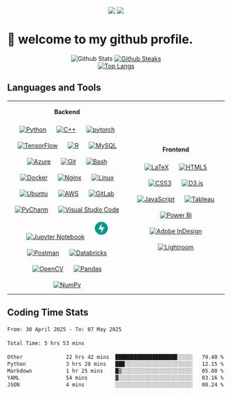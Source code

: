 <p align="center"> 
  <a href="https://git.io/typing-svg"><img src="https://readme-typing-svg.demolab.com/?lines=Visitor Counts:&size=16&duration=6000&center=true&vCenter=true&color=00FF00&background=000000&height=30&width=150"></a> 
  <img src="https://profile-counter.glitch.me/selichuyi/count.svg" />
</p>

👋 welcome to my github profile.
=====

<!-- 
- 🔭 I’m currently working on ...
- 🌱 I’m currently learning ...
- 👯 I’m looking to collaborate on ...
- 🤔 I’m looking for help with ...
- 💬 Ask me about ...
- 📫 How to reach me: ...
- 😄 Pronouns: ...
- ⚡ Fun fact: ...
-->


<!-- 
[![WakaTime stats](https://github-readme-stats.vercel.app/api/wakatime?username=selin)](https://github.com/anuraghazra/github-readme-stats)
![profile views](https://komarev.com/ghpvc/?username=selichuyi)
  <a href="https://github.com/anuraghazra/github-readme-stats"><img src="https://github-readme-stats.vercel.app/api/top-langs/?username=selichuyi&layout=compact&title_color=eb8921" alt="Top Langs" /></a> 
  <a href="https://git.io/streak-stats"><img src="https://streak-stats.demolab.com?user=selin" alt="Github Steaks" /></a> <br>
  <a href="https://github.com/ryo-ma/github-profile-trophy"><img src="https://github-profile-trophy.vercel.app/?username=selichuyi" alt="selichuyi" /></a>
  <a href="https://github.com/anuraghazra/github-readme-stats"><img src="https://github-readme-stats-selinaver.vercel.app/api/wakatime?username=selin&layout=compact&title_color=eb8921" alt="wakatime"></a> 
-->
<p align="center"> 
  <a><img src="https://github-readme-stats-selinaver.vercel.app/api?username=selichuyi&count_private=true&show_icons=true&bg_color=00000000&title_color=eb8921&icon_color=eb8921&text_color=black&hide_rank=true" alt="Github Stats"></a> 
  <a href="https://git.io/streak-stats"><img src="https://github-readme-streak-stats-git-main-selinalis-projects.vercel.app?user=selichuyi&card_width=490&mode=weekly&count_private=true" alt="Github Steaks" /></a> <br>
  <a href="https://github.com/anuraghazra/github-readme-stats"><img src="https://github-readme-stats-selinaver.vercel.app/api/top-langs/?username=selichuyi&layout=compact&title_color=eb8921&count_private=true" alt="Top Langs" /></a> 
</p>




## Languages and Tools
<table><tr><td valign="center" width="55%">

<p align="center"><b>Backend</b></p>
<div align="center">  
  <a href="https://www.python.org/" target="_blank"><img style="margin: 10px" src="https://profilinator.rishav.dev/skills-assets/python-original.svg" alt="Python" height="30" /></a>  
  <a href="https://www.cplusplus.com/" target="_blank"><img style="margin: 10px" src="https://profilinator.rishav.dev/skills-assets/cplusplus-original.svg" alt="C++" height="30" /></a>  
  <a href="https://pytorch.org/" target="_blank"><img style="margin: 10px" src="https://profilinator.rishav.dev/skills-assets/pytorch-icon.svg" alt="pytorch" height="30" /></a>  
  <a href="https://www.tensorflow.org/" target="_blank"><img style="margin: 10px" src="https://profilinator.rishav.dev/skills-assets/tensorflow-icon.svg" alt="TensorFlow" height="30" /></a>  
  <a href="https://www.r-project.org/" target="_blank"><img style="margin: 10px" src="https://profilinator.rishav.dev/skills-assets/r.svg" alt="R" height="30" /></a>  
  <a href="https://www.mysql.com/" target="_blank"><img style="margin: 10px" src="https://profilinator.rishav.dev/skills-assets/mysql-original-wordmark.svg" alt="MySQL" height="30" /></a>  
  <a href="https://azure.microsoft.com/en-in/" target="_blank"><img style="margin: 10px" src="https://profilinator.rishav.dev/skills-assets/microsoft_azure-icon.svg" alt="Azure" height="30" /></a>  
  <a href="https://github.com/" target="_blank"><img style="margin: 10px" src="https://profilinator.rishav.dev/skills-assets/git-scm-icon.svg" alt="Git" height="30" /></a>  
  <a href="https://www.gnu.org/software/bash/" target="_blank"><img style="margin: 10px" src="https://profilinator.rishav.dev/skills-assets/gnu_bash-icon.svg" alt="Bash" height="30" /></a>  
  <a href="https://www.docker.com/" target="_blank"><img style="margin: 10px" src="https://profilinator.rishav.dev/skills-assets/docker-original-wordmark.svg" alt="Docker" height="30" /></a>  
  <a href="https://www.nginx.com/" target="_blank"><img style="margin: 10px" src="https://profilinator.rishav.dev/skills-assets/nginx-original.svg" alt="Nginx" height="30" /></a>  
  <a href="https://www.linux.org/" target="_blank"><img style="margin: 10px" src="https://profilinator.rishav.dev/skills-assets/linux-original.svg" alt="Linux" height="30" /></a>  
  <a href="https://ubuntu.com/"><img style="margin: 10px" height="30" src="https://raw.githubusercontent.com/marwin1991/profile-technology-icons/refs/heads/main/icons/ubuntu.png" alt="Ubuntu" /></a>
  <a href="https://aws.amazon.com/" target="_blank"><img style="margin: 10px" src="https://profilinator.rishav.dev/skills-assets/amazonwebservices-original-wordmark.svg" alt="AWS" height="30" /></a> 
  <a href="https://about.gitlab.com/"><img style="margin: 10px" height="30" src="https://raw.githubusercontent.com/marwin1991/profile-technology-icons/refs/heads/main/icons/gitlab.png" alt="GitLab" /></a>
  <a href="https://www.jetbrains.com/pycharm/"><img style="margin: 10px" height="30" src="https://raw.githubusercontent.com/marwin1991/profile-technology-icons/refs/heads/main/icons/pycharm.png" alt="PyCharm" /></a>
  <a href="https://code.visualstudio.com/"><img style="margin: 10px" height="30" src="https://raw.githubusercontent.com/marwin1991/profile-technology-icons/refs/heads/main/icons/visual_studio_code.png" alt="Visual Studio Code" /></a>
  <a href="https://jupyter.org/"><img style="margin: 10px" height="30" src="https://raw.githubusercontent.com/marwin1991/profile-technology-icons/refs/heads/main/icons/jupyter_notebook.png" alt="Jupyter Notebook" /></a>
  <a href="https://fastapi.tiangolo.com/"><img style="margin: 10px" src="https://github.com/selichuyi/selichuyi/blob/master/images/fastapi.svg" alt="FastAPI" height="30" /></a>
  <a href="https://www.postman.com/"><img style="margin: 10px" height="30" src="https://raw.githubusercontent.com/marwin1991/profile-technology-icons/refs/heads/main/icons/postman.png" alt="Postman" /></a>
  <a href="https://www.databricks.com/"><img style="margin: 10px" height="30" src="https://raw.githubusercontent.com/marwin1991/profile-technology-icons/refs/heads/main/icons/databricks.png" alt="Databricks" /></a>
  <a href="https://opencv.org/" target="_blank"><img style="margin: 10px" src="https://profilinator.rishav.dev/skills-assets/opencv-icon.svg" alt="OpenCV" height="30" /></a>  
  <a href="https://pandas.pydata.org/"><img style="margin: 10px" height="30" src="https://raw.githubusercontent.com/marwin1991/profile-technology-icons/refs/heads/main/icons/pandas.png" alt="Pandas" /></a>
  <a href="https://numpy.org/"><img style="margin: 10px" height="30" src="https://raw.githubusercontent.com/marwin1991/profile-technology-icons/refs/heads/main/icons/numpy.png" alt="NumPy" /></a>
</div>
</td><td valign="center" width="45%">

<p align="center"><b>Frontend</b></p>
<div align="center">  
<a href="https://www.latex-project.org/" target="_blank"><img style="margin: 10px" src="https://profilinator.rishav.dev/skills-assets/latex.png" alt="LaTeX" height="30" /></a>  
<a href="https://en.wikipedia.org/wiki/HTML5" target="_blank"><img style="margin: 10px" src="https://profilinator.rishav.dev/skills-assets/html5-original-wordmark.svg" alt="HTML5" height="30" /></a>  
<a href="https://www.w3schools.com/css/" target="_blank"><img style="margin: 10px" src="https://profilinator.rishav.dev/skills-assets/css3-original-wordmark.svg" alt="CSS3" height="30" /></a>  
<a href="https://d3js.org/" target="_blank"><img style="margin: 10px" src="https://profilinator.rishav.dev/skills-assets/d3js-original.svg" alt="D3.js" height="30" /></a>  
<a href="https://www.javascript.com/" target="_blank"><img style="margin: 10px" src="https://profilinator.rishav.dev/skills-assets/javascript-original.svg" alt="JavaScript" height="30" /></a>  
<a href="https://www.tableau.com/" target="_blank"><img style="margin: 10px" src="https://profilinator.rishav.dev/skills-assets/tableau.svg" alt="Tableau" height="30" /></a>  
<a href="https://powerbi.microsoft.com/en-us/" target="_blank"><img style="margin: 10px" src="https://profilinator.rishav.dev/skills-assets/powerbi.png" alt="Power Bi" height="30" /></a>  
<a href="https://www.adobe.com/in/products/indesign.html" target="_blank"><img style="margin: 10px" src="https://profilinator.rishav.dev/skills-assets/adobeindesign.svg" alt="Adobe InDesign" height="30" /></a>  
<a href="https://www.adobe.com/products/photoshop-lightroom.html" target="_blank"><img style="margin: 10px" src="https://profilinator.rishav.dev/skills-assets/lightroom.png" alt="Lightroom" height="30" /></a>  
</div>
</td></tr></table>  


## Coding Time Stats

<!--START_SECTION:waka-->

```true
From: 30 April 2025 - To: 07 May 2025

Total Time: 5 hrs 53 mins

Other              22 hrs 42 mins  ████████████████████░░░░░   79.40 %
Python             3 hrs 28 mins   ███░░░░░░░░░░░░░░░░░░░░░░   12.15 %
Markdown           1 hr 25 mins    █▒░░░░░░░░░░░░░░░░░░░░░░░   05.00 %
YAML               54 mins         ▓░░░░░░░░░░░░░░░░░░░░░░░░   03.16 %
JSON               4 mins          ░░░░░░░░░░░░░░░░░░░░░░░░░   00.24 %
```

<!--END_SECTION:waka-->






